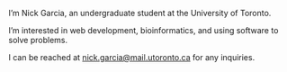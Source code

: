 I’m Nick Garcia, an undergraduate student at the University of Toronto.

I’m interested in web development, bioinformatics, and using software to solve problems.

I can be reached at nick.garcia@mail.utoronto.ca for any inquiries.
